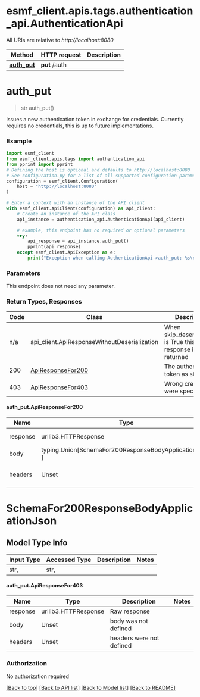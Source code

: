 <a id="__pageTop"></a>

# esmf_client.apis.tags.authentication_api.AuthenticationApi

All URIs are relative to *http://localhost:8080*

 Method                    | HTTP request  | Description 
---------------------------|---------------|-------------
 [**auth_put**](#auth_put) | **put** /auth |

# **auth_put**

<a id="auth_put"></a>
> str auth_put()



Issues a new authentication token in exchange for credentials. Currently requires no credentials, this is up to future
implementations.

### Example

```python
import esmf_client
from esmf_client.apis.tags import authentication_api
from pprint import pprint
# Defining the host is optional and defaults to http://localhost:8080
# See configuration.py for a list of all supported configuration parameters.
configuration = esmf_client.Configuration(
    host = "http://localhost:8080"
)

# Enter a context with an instance of the API client
with esmf_client.ApiClient(configuration) as api_client:
    # Create an instance of the API class
    api_instance = authentication_api.AuthenticationApi(api_client)

    # example, this endpoint has no required or optional parameters
    try:
        api_response = api_instance.auth_put()
        pprint(api_response)
    except esmf_client.ApiException as e:
        print("Exception when calling AuthenticationApi->auth_put: %s\n" % e)
```

### Parameters

This endpoint does not need any parameter.

### Return Types, Responses

 Code | Class                                            | Description                                                 
------|--------------------------------------------------|-------------------------------------------------------------
 n/a  | api_client.ApiResponseWithoutDeserialization     | When skip_deserialization is True this response is returned 
 200  | [ApiResponseFor200](#auth_put.ApiResponseFor200) | The authentication token as string                          
 403  | [ApiResponseFor403](#auth_put.ApiResponseFor403) | Wrong credentials were specified                            

#### auth_put.ApiResponseFor200

 Name     | Type                                                    | Description              | Notes 
----------|---------------------------------------------------------|--------------------------|-------
 response | urllib3.HTTPResponse                                    | Raw response             |
 body     | typing.Union[SchemaFor200ResponseBodyApplicationJson, ] |                          |
 headers  | Unset                                                   | headers were not defined |

# SchemaFor200ResponseBodyApplicationJson

## Model Type Info

 Input Type | Accessed Type | Description | Notes 
------------|---------------|-------------|-------
 str,       | str,          |             |

#### auth_put.ApiResponseFor403

 Name     | Type                 | Description              | Notes 
----------|----------------------|--------------------------|-------
 response | urllib3.HTTPResponse | Raw response             |
 body     | Unset                | body was not defined     |
 headers  | Unset                | headers were not defined |

### Authorization

No authorization required

[[Back to top]](#__pageTop) [[Back to API list]](../../../README.md#documentation-for-api-endpoints) [[Back to Model list]](../../../README.md#documentation-for-models) [[Back to README]](../../../README.md)

